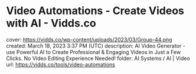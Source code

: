 # Video Automations - Create Videos with AI - Vidds.co

cover: https://vidds.co/wp-content/uploads/2023/03/Group-44.png
created: March 18, 2023 3:37 PM (UTC)
description: AI Video Generator - use Powerful AI to Create Professional & Engaging Videos in Just a Few Clicks. No Video Editing Experience Needed!
folder: AI Systems / AI | Video
url: https://vidds.co/tools/video-automations